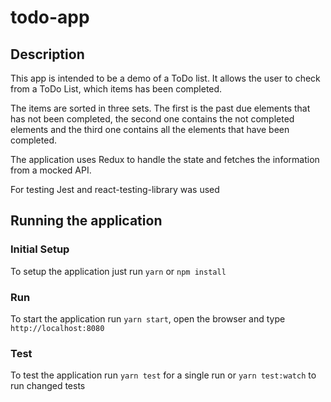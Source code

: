 # todo-app
## Description
This app is intended to be a demo of a ToDo list. It allows the user to check from a ToDo List, which items has been completed.

The items are sorted in three sets. The first is the past due elements that has not been completed, the second one contains the not completed elements and the third one contains all the elements that have been completed.

The application uses Redux to handle the state and fetches the information from a mocked API.

For testing Jest and react-testing-library was used
## Running the application


### Initial Setup

To setup the application just run `yarn` or `npm install` 

### Run

To start the application run `yarn start`, open the browser and type `http://localhost:8080` 

### Test

To test the application run `yarn test` for a single run or `yarn test:watch` to run changed tests

